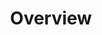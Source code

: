 ---
layout: docs
title: Overview
description: 
group: developer-guide
redirect_from: "/developer-guide/"
---